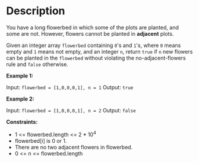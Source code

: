 # Description

You have a long flowerbed in which some of the plots are planted, and some are not. However, flowers cannot be planted in **adjacent** plots.

Given an integer array `flowerbed` containing `0`'s and `1`'s, where `0` means empty and `1` means not empty, and an integer `n`, return `true` if `n` new flowers can be planted in the `flowerbed` without violating the no-adjacent-flowers rule and `false` otherwise.

**Example 1:**

Input: `flowerbed = [1,0,0,0,1], n = 1`
Output: `true`

**Example 2:**

Input: `flowerbed = [1,0,0,0,1], n = 2`
Output: `false`

**Constraints:**

- 1 <= flowerbed.length <= 2 \* 10<sup>4</sup>
- flowerbed[i] is 0 or 1.
- There are no two adjacent flowers in flowerbed.
- 0 <= n <= flowerbed.length
